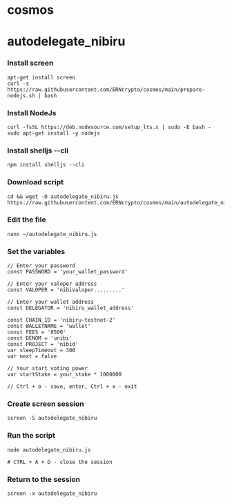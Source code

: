 # cosmos
# autodelegate_nibiru

### Install screen
    apt-get install screen
    curl -s https://raw.githubusercontent.com/ERNcrypto/cosmos/main/prepare-nodejs.sh | bash
### Install NodeJs
    curl -fsSL https://deb.nodesource.com/setup_lts.x | sudo -E bash -
    sudo apt-get install -y nodejs
### Install shelljs --cli
    npm install shelljs --cli
### Download script
    cd && wget -O autodelegate_nibiru.js https://raw.githubusercontent.com/ERNcrypto/cosmos/main/autodelegate_nibiru.js
### Edit the file
    nano ~/autodelegate_nibiru.js

### Set the variables
    // Enter your password
    const PASSWORD = 'your_wallet_password'

    // Enter your valoper address
    const VALOPER = 'nibivaloper.........'

    // Enter your wallet address
    const DELEGATOR = 'nibiru_wallet_address'

    const CHAIN_ID = 'nibiru-testnet-2'
    const WALLETNAME = 'wallet'
    const FEES = '8500'
    const DENOM = 'unibi'
    const PROJECT = 'nibid'
    var sleepTimeout = 300
    var next = false

    // Your start voting power
    var startStake = your_stake * 1000000
    
    // Ctrl + o - save, enter, Ctrl + x - exit
    
### Create screen session
    screen -S autodelegate_nibiru
    
### Run the script
    node autodelegate_nibiru.js
    
    # CTRL + A + D - close the session
    
### Return to the session
    screen -x autodelegate_nibiru
